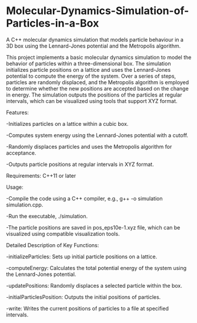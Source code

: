 # Molecular-Dynamics-Simulation-of-Particles-in-a-Box
A C++ molecular dynamics simulation that models particle behaviour in a 3D box using the Lennard-Jones potential and the Metropolis algorithm.

This project implements a basic molecular dynamics simulation to model the behavior of particles within a three-dimensional box. The simulation initializes particle positions on a lattice and uses the Lennard-Jones potential to compute the energy of the system. Over a series of steps, particles are randomly displaced, and the Metropolis algorithm is employed to determine whether the new positions are accepted based on the change in energy. The simulation outputs the positions of the particles at regular intervals, which can be visualized using tools that support XYZ format.


Features:

-Initializes particles on a lattice within a cubic box.

-Computes system energy using the Lennard-Jones potential with a cutoff.

-Randomly displaces particles and uses the Metropolis algorithm for acceptance.

-Outputs particle positions at regular intervals in XYZ format.


Requirements:
C++11 or later


Usage:

-Compile the code using a C++ compiler, e.g., g++ -o simulation simulation.cpp.

-Run the executable, ./simulation.

-The particle positions are saved in pos_eps10e-1.xyz file, which can be visualized using compatible visualization tools.


Detailed Description of Key Functions:

-initializeParticles: Sets up initial particle positions on a lattice.

-computeEnergy: Calculates the total potential energy of the system using the Lennard-Jones potential.

-updatePositions: Randomly displaces a selected particle within the box.

-initialParticlesPosition: Outputs the initial positions of particles.

-write: Writes the current positions of particles to a file at specified intervals.
